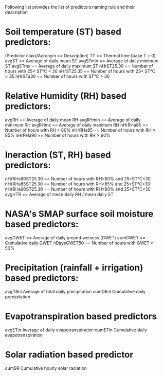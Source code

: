 Following list provides the list of predictors naming rule and their description
# Soil temperature (ST) based predictors:
(Predictor class/Acronym == Description)
TT	== Thermal time (base T = 0)
avgST	== Average of daily mean ST
avgSTmin ==	Average of daily minimum ST
avgSTmx	== Average of daily maximum ST 
nHrST25.30 ==	Number of hours with 25< ST°C < 30
nHrST25.35 ==	Number of hours with 25< ST°C < 35
nHrSTa30 ==	Number of hours with ST°C > 30

# Relative Humidity (RH) based predictors:
avgRH	== Average of daily mean RH
avgRHmin ==	Average of daily minimum RH
avgRHmx	== Average of daily maximum RH 
nHrRHa80	== Number of hours with RH > 80%
nHrRHa85	== Number of hours with RH > 85%
nHrRHa90	== Number of hours with RH > 90%

# Ineraction (ST, RH) based predictors:
nHrRHa80ST25.30	== Number of hours with RH>80% and 25<ST°C<30
nHrRHa85ST25.30	== Number of hours with RH>85% and 25<ST°C<30
nHrRHa90ST25.30	== Number of hours with RH>90% and 25<ST°C<30
avgHTR	== Average of mean daily RH / mean daily ST

# NASA's SMAP surface soil moisture based predictors:
avgGWET	== Average of daily ground wetness (GWET)
cumGWET	== Cumulative daily GWET
nDaysGWET50	== Number of hours with GWET > 50%

# Precipitation (rainfall + irrigation)	based predictors:
avgDRnI	Average of total daily precipitation 
cumDRnI	Cumulative daily precipitation 

# Evapotranspiration based predictors
avgETin	Average of daily evapotranspiration
cumETin	Cumulative daily evapotranspiration

# Solar radiation	based predictor
cumSR	Cumulative hourly solar radiation
